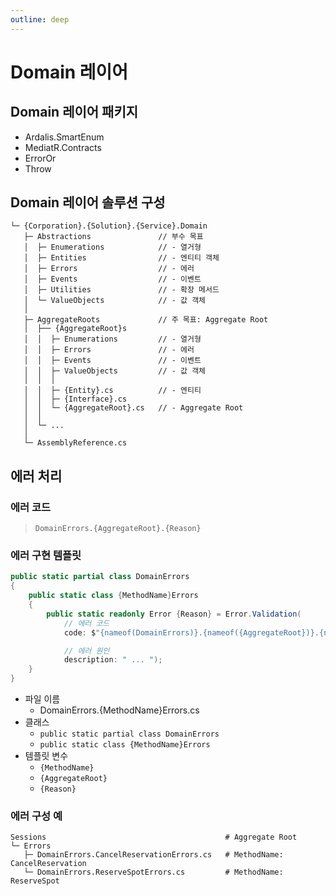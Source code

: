 ```yaml
---
outline: deep
---
```


# Domain 레이어

## Domain 레이어 패키지
- Ardalis.SmartEnum
- MediatR.Contracts
- ErrorOr
- Throw

## Domain 레이어 솔루션 구성
```shell
└─ {Corporation}.{Solution}.{Service}.Domain
   ├─ Abstractions               // 부수 목표
   │  ├─ Enumerations            // - 열거형
   │  ├─ Entities                // - 엔티티 객체
   │  ├─ Errors                  // - 에러
   │  ├─ Events                  // - 이벤트
   │  ├─ Utilities               // - 확장 메서드
   │  └─ ValueObjects            // - 값 객체
   │
   ├─ AggregateRoots             // 주 목표: Aggregate Root
   │  ├── {AggregateRoot}s
   │  │  ├─ Enumerations         // - 열거형
   │  │  ├─ Errors               // - 에러
   │  │  ├─ Events               // - 이벤트
   │  │  ├─ ValueObjects         // - 값 객체
   │  │  │
   │  │  ├─ {Entity}.cs          // - 엔티티
   │  │  ├─ {Interface}.cs
   │  │  └─ {AggregateRoot}.cs   // - Aggregate Root
   │  │
   │  └─ ...
   │
   └─ AssemblyReference.cs
```

## 에러 처리

### 에러 코드
> `DomainErrors.{AggregateRoot}.{Reason}`

### 에러 구현 템플릿
```cs
public static partial class DomainErrors
{
    public static class {MethodName}Errors
    {
        public static readonly Error {Reason} = Error.Validation(
            // 에러 코드
            code: $"{nameof(DomainErrors)}.{nameof({AggregateRoot})}.{nameof({Reason})}",

            // 에러 원인
            description: " ... ");
    }
}
```

- 파일 이름
  - DomainErrors.{MethodName}Errors.cs
- 클래스
  - `public static partial class DomainErrors`
  - `public static class {MethodName}Errors`
- 템플릿 변수
  - `{MethodName}`
  - `{AggregateRoot}`
  - `{Reason}`


### 에러 구성 예
```shell
Sessions                                        # Aggregate Root
└─ Errors
   ├─ DomainErrors.CancelReservationErrors.cs   # MethodName: CancelReservation
   └─ DomainErrors.ReserveSpotErrors.cs         # MethodName: ReserveSpot
```
